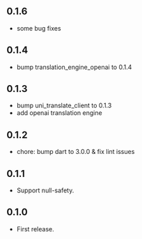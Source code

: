 ## 0.1.6

* some bug fixes

## 0.1.4

* bump translation_engine_openai to 0.1.4

## 0.1.3

* bump uni_translate_client to 0.1.3
* add openai translation engine

## 0.1.2

* chore: bump dart to 3.0.0 & fix lint issues

## 0.1.1

* Support null-safety.

## 0.1.0

* First release.
